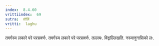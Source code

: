 ```yaml
---
index:  8.4.60
vrittiindex:  69
sutra:  तोर्लि
vritti:  laghu 
---
```


तवर्गस्य लकारे परे परसवर्णः. तवर्गस्य लकारे परे परसवर्णः. तल्लयः. विद्वांल्लिखति. नस्यानुनासिको लः.

